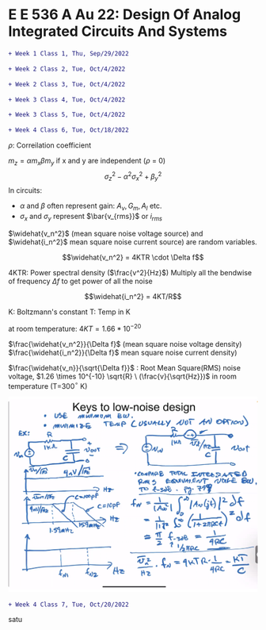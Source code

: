 

# E E 536 A Au 22: Design Of Analog Integrated Circuits And Systems



```diff
+ Week 1 Class 1, Thu, Sep/29/2022 
```


```diff
+ Week 2 Class 2, Tue, Oct/4/2022 
```

```diff
+ Week 2 Class 3, Tue, Oct/4/2022 
```

```diff
+ Week 3 Class 4, Tue, Oct/4/2022 
```

```diff
+ Week 3 Class 5, Tue, Oct/4/2022 
```

```diff
+ Week 4 Class 6, Tue, Oct/18/2022 
```

$\rho$: Correilation coefficient

$m_z = \alpha m_x \beta m_y$
if x and y are independent ($\rho$ = 0)
$$\sigma_z^2 - \alpha^2 \sigma_x^2 + \beta_y^2$$
In circuits:
- $\alpha$ and  $\beta$ often represent gain: $A_v, G_m, A_I$ etc.
- $\sigma_x$ and $\sigma_y$ represent $\bar{v_{rms}}$ or $i_{rms}$


$\widehat{v_n^2}$ (mean square noise voltage source) and $\widehat{i_n^2}$ mean square noise current source) are random variables.

$$\widehat{v_n^2} = 4KTR \cdot \Delta f$$ 

4KTR: Power spectral density ($\frac{v^2}{Hz}$)
Multiply all the bendwise of frequency $\Delta f$ to get power of all the noise

$$\widehat{i_n^2} = 4KT/R$$ 

K: Boltzmann's constant
T: Temp in K

at room temperature: $4KT = 1.66 * 10^{-20}$

$\frac{\widehat{v_n^2}}{\Delta f}$ (mean square noise voltage density)
$\frac{\widehat{i_n^2}}{\Delta f}$ mean square noise current density)

$\frac{\widehat{v_n}}{\sqrt{\Delta f}}$ : Root Mean Square(RMS) noise voltage, $1.26 \times 10^{-10} \sqrt{R} \ (\frac{v}{\sqrt{Hz}})$ in room temperature (T=300$^\circ$ K)

![](src/img/NoisePower.png)
 

```diff
+ Week 4 Class 7, Tue, Oct/20/2022 
```


satu
